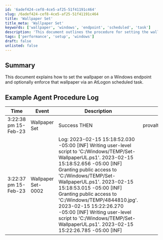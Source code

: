 ```yaml
---
id: '6adef424-cef8-4ce5-af25-51f41191c464'
slug: /6adef424-cef8-4ce5-af25-51f41191c464
title: 'Wallpaper Set'
title_meta: 'Wallpaper Set'
keywords: ['wallpaper', 'windows', 'endpoint', 'scheduled', 'task']
description: 'This document outlines the procedure for setting the wallpaper on a Windows endpoint and includes the option to enforce that wallpaper using a scheduled task at logon. It provides examples of agent procedure logs to illustrate the successful execution of the script.'
tags: ['performance', 'setup', 'windows']
draft: false
unlisted: false
---
```


## Summary

This document explains how to set the wallpaper on a Windows endpoint and optionally enforce that wallpaper via an AtLogon scheduled task.

## Example Agent Procedure Log

| Time                     | Event                                         | Description                                                                                                                                                                                                                                                                                                                                                                                                                                                                                                                                                                                                                                       | User                      |
|--------------------------|-----------------------------------------------|---------------------------------------------------------------------------------------------------------------------------------------------------------------------------------------------------------------------------------------------------------------------------------------------------------------------------------------------------------------------------------------------------------------------------------------------------------------------------------------------------------------------------------------------------------------------------------------------------------------------------------------------------|---------------------------|
| 3:22:38 pm 15-Feb-23    | Wallpaper Set                                 | Success THEN                                                                                                                                                                                                                                                                                                                                                                                                                                                                                                                                                                                                                                       | provaltech.com/dan.hicks  |
| 3:22:37 pm 15-Feb-23    | Wallpaper Set-0002                           | Log: 2023-02-15 15:18:52.030 -05:00 [INF] Writing user-level script to 'C:/Windows/TEMP/Set-WallpaperUL.ps1'. 2023-02-15 15:18:52.656 -05:00 [INF] Granting public access to 'C:/Windows/TEMP/Set-WallpaperUL.ps1'. 2023-02-15 15:18:53.015 -05:00 [INF] Granting public access to 'C:/Windows/TEMP/4844810.jpg'. 2023-02-15 15:22:26.270 -05:00 [INF] Writing user-level script to 'C:/Windows/TEMP/Set-WallpaperUL.ps1'. 2023-02-15 15:22:26.785 -05:00 [INF]  |


